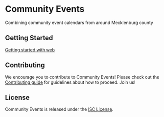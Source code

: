 # Community Events
Combining community event calendars from around Mecklenburg county

## Getting Started

[Getting started with web](web/README.md)

## Contributing
We encourage you to contribute to Community Events! Please check out the [Contributing guide](CONTRIBUTING.md) for guidelines about how to proceed. Join us!

## License
Community Events is released under the [ISC License](LICENSE.md).
